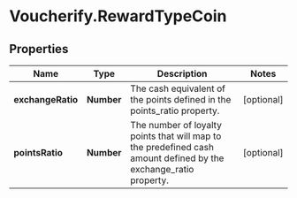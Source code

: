 # Voucherify.RewardTypeCoin

## Properties

Name | Type | Description | Notes
------------ | ------------- | ------------- | -------------
**exchangeRatio** | **Number** | The cash equivalent of the points defined in the points_ratio property. | [optional] 
**pointsRatio** | **Number** | The number of loyalty points that will map to the predefined cash amount defined by the exchange_ratio property. | [optional] 


